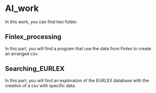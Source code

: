 # AI_work

In this work, you can find two folder.

## Finlex_processing

In this part, you will find a program that use the data from Finlex to create an arranged csv.

## Searching_EURLEX

In this part, you will find an exploration of the EURLEX database with the creation of a csv with specific data.